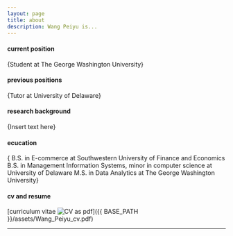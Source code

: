 ```yaml
---
layout: page
title: about
description: Wang Peiyu is...
---
```


#### <a name="currentposition"></a>current position
{Student at The George Washington University}


#### <a name="previousposition"></a>previous positions
{Tutor at University of Delaware}


#### <a name="researchbackground"></a>research background
{Insert text here}


#### <a name="education"></a>ecucation
{ B.S. in E-commerce at Southwestern University of Finance and Economics
  B.S. in Management Information Systems, minor in computer science at University of Delaware
  M.S. in Data Analytics at The George Washington University}


#### <a name="cvandresume"></a>cv and resume
[curriculum vitae ![CV as pdf](icons16/pdf-icon.png)]({{ BASE_PATH }}/assets/Wang_Peiyu_cv.pdf)

---
